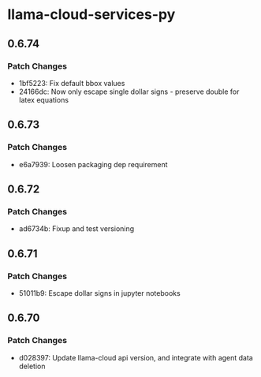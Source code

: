 # llama-cloud-services-py

## 0.6.74

### Patch Changes

- 1bf5223: Fix default bbox values
- 24166dc: Now only escape single dollar signs - preserve double for latex equations

## 0.6.73

### Patch Changes

- e6a7939: Loosen packaging dep requirement

## 0.6.72

### Patch Changes

- ad6734b: Fixup and test versioning

## 0.6.71

### Patch Changes

- 51011b9: Escape dollar signs in jupyter notebooks

## 0.6.70

### Patch Changes

- d028397: Update llama-cloud api version, and integrate with agent data deletion
